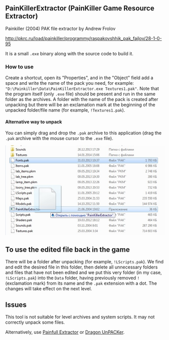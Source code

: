 ## PainKillerExtractor (PainKiller Game Resource Extractor)

Painkiller (2004) PAK file extractor by Andrew Frolov

http://pkrc.ru/load/painkiller/programmy/raspakovshhik_pak_fajlov/28-1-0-95

It is a small `.exe` binary along with the source code to build it.

### How to use

Create a shortcut, open its "Properties", and in the "Object" field add a space and write the name of the pack you need, for example: `"D:\Painkiller\Data\PainKillerExtractor.exe Textures1.pak"`. Note that the program itself (only `.exe` file) should be present and run in the same folder as the archives. A folder with the name of the pack is created after unpacking but there will be an exclamation mark at the beginning of the unpacked folder/file name (for example, `!Textures1.pak`).

#### Alternative way to unpack

You can simply drag and drop the `.pak` archive to this application (drag the `.pak` archive with the mouse cursor to the `.exe` file).

![Alt text](painkiller_extractor_unpack.png)

## To use the edited file back in the game

There will be a folder after unpacking (for example, `!LScripts.pak`). We find and edit the desired file in this folder, then delete all unnecessary folders and files that have not been edited and we put this very folder (in my case, `!LScripts.pak`) into the `Data` folder, having previously removed `!` (exclamation mark) from its name and the `.pak` extension with a dot.
The changes will take effect on the next level.

## Issues

This tool is not suitable for level archives and system scripts. It may not correctly unpack some files.

Alternatively, use [Painfull Extractor]( http://pkrc.ru/load/painkiller/programmy/painfull_extractor_raspakovshhik_pak_fajlov/28-1-0-124) or [Dragon UnPACKer](https://www.elberethzone.net/dragon-unpacker.html).
